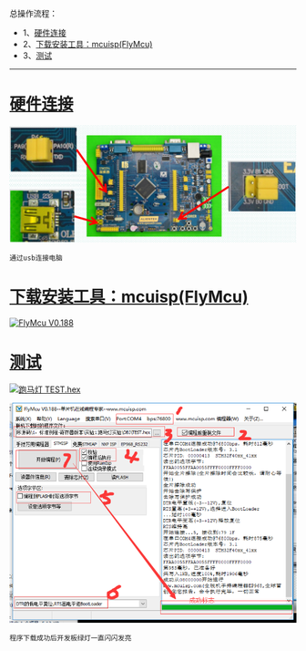 总操作流程：
- 1、[硬件连接](#STM-M4-01)
- 2、[下载安装工具：mcuisp(FlyMcu)](#STM-M4-02)
- 3、[测试](#STM-M4-03)

***

# <a name="STM-M4-01" href="#" >硬件连接</a>

![](image/4-1.png)

`通过usb连接电脑`

# <a name="STM-M4-02" href="#" >下载安装工具：mcuisp(FlyMcu)</a>

[![](https://img.shields.io/badge/FlyMcu-V0.188-green.svg "FlyMcu V0.188")](https://pan.baidu.com/s/12MkEI55JjT2mh4gXzncoIw)

# <a name="STM-M4-03" href="#" >测试</a>
[![](https://img.shields.io/badge/跑马灯-TEST.hex-green.svg "跑马灯 TEST.hex")](https://pan.baidu.com/s/18vrF6v4FtgXmDViIOg0APQ)

![](image/4-2.png)

`程序下载成功后开发板绿灯一直闪闪发亮`
